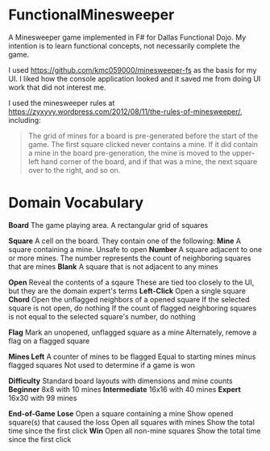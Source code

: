 # FunctionalMinesweeper
A Minesweeper game implemented in F# for Dallas Functional Dojo. My intention is to learn functional concepts, not necessarily complete the game.

I used https://github.com/kmc059000/minesweeper-fs as the basis for my UI. I liked how the console application looked and it saved me from doing UI work that did not interest me.

I used the minesweeper rules at https://zyxyvy.wordpress.com/2012/08/11/the-rules-of-minesweeper/, including:

> The grid of mines for a board is pre-generated before the start of the game. The first square clicked never contains a mine. If it did contain a mine in the board pre-generation, the mine is moved to the upper-left hand corner of the board, and if that was a mine, the next square over to the right, and so on.

# Domain Vocabulary
**Board** The game playing area. A rectangular grid of squares

**Square** A cell on the board. They contain one of the following:
    **Mine** A square containing a mine. Unsafe to open
	**Number** A square adjacent to one or more mines. The number represents the count of neighboring squares that are mines
	**Blank** A square that is not adjacent to any mines

**Open** Reveal the contents of a sqaure
    These are tied too closely to the UI, but they are the domain expert's terms
    **Left-Click** Open a single square
    **Chord** Open the unflagged neighbors of a opened square
	    If the selected square is not open, do nothing
		If the count of flagged neighboring squares is not equal to the selected square's number, do nothing

**Flag**
    Mark an unopened, unflagged square as a mine
	Alternately, remove a flag on a flagged square

**Mines Left** A counter of mines to be flagged
    Equal to starting mines minus flagged squares
	Not used to determine if a game is won

**Difficulty** Standard board layouts with dimensions and mine counts
    **Beginner** 8x8 with 10 mines
	**Intermediate** 16x16 with 40 mines
	**Expert** 16x30 with 99 mines

**End-of-Game**
    **Lose** Open a square containing a mine
	    Show opened square(s) that caused the loss
		Open all squares with mines
		Show the total time since the first click
	**Win** Open all non-mine squares
	    Show the total time since the first click

